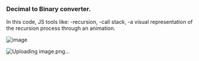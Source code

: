 <h3>Decimal to Binary converter.</h3>
<p3>In this code, JS tools like:</p3>
<p3>-recursion,</p3>
<p3>-call stack,</p3>
<p3>-a visual representation of the recursion process through an animation.</p3>

![image](https://github.com/user-attachments/assets/0d238f16-9292-49ae-81ce-f9df260e7428)

![Uploading image.png…]()
